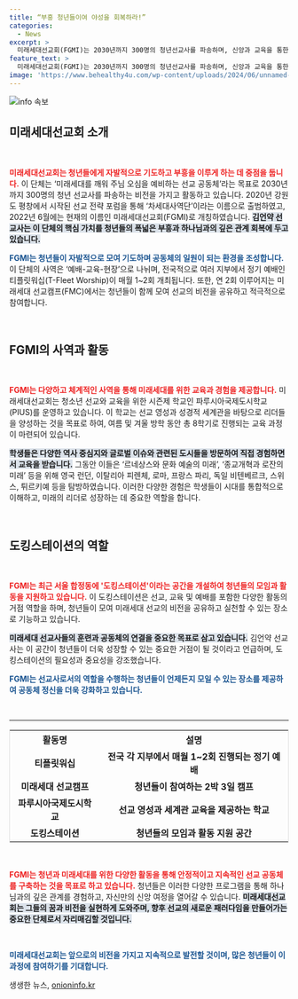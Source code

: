 ```yaml
---
title: “부흥 청년들이여 야성을 회복하라!”
categories:
  - News
excerpt: >
  미래세대선교회(FGMI)는 2030년까지 300명의 청년선교사를 파송하며, 신앙과 교육을 통한 청년 리더 양성을 목표로 합니다. 다양한 예배와 캠프, 국제 교육 프로그램으로 차세대를 준비시키는 이 단체의 비전을 확인해보세요!
feature_text: >
  미래세대선교회(FGMI)는 2030년까지 300명의 청년선교사를 파송하며, 신앙과 교육을 통한 청년 리더 양성을 목표로 합니다. 다양한 예배와 캠프, 국제 교육 프로그램으로 차세대를 준비시키는 이 단체의 비전을 확인해보세요!
image: 'https://www.behealthy4u.com/wp-content/uploads/2024/06/unnamed-file.png'
---
```


<p><img src="https://www.behealthy4u.com/wp-content/uploads/2024/06/unnamed-file.png" alt="info 속보" /></p>

<h2 data-ke-size="size26">미래세대선교회 소개</h2>

<p data-ke-size="size16">&nbsp;</p>

<p><b><span style="color: #ee2323;">미래세대선교회는 청년들에게 자발적으로 기도하고 부흥을 이루게 하는 데 중점을 둡니다.</span></b> 이 단체는 ‘미래세대를 깨워 주님 오심을 예비하는 선교 공동체’라는 목표로 2030년까지 300명의 청년 선교사를 파송하는 비전을 가지고 활동하고 있습니다. 2020년 강원도 평창에서 시작된 선교 전략 포럼을 통해 ‘차세대사역단’이라는 이름으로 출범하였고, 2022년 6월에는 현재의 이름인 미래세대선교회(FGMI)로 개칭하였습니다. <b><span style="background-color: #21538527;">김언약 선교사는 이 단체의 핵심 가치를 청년들의 폭넓은 부흥과 하나님과의 깊은 관계 회복에 두고 있습니다.</span></b></p>

<p><b><span style="color: #1a5490;">FGMI는 청년들이 자발적으로 모여 기도하며 공동체의 일원이 되는 환경을 조성합니다.</span></b> 이 단체의 사역은 ‘예배-교육-현장’으로 나뉘며, 전국적으로 여러 지부에서 정기 예배인 티플릿워십(T-Fleet Worship)이 매월 1~2회 개최됩니다. 또한, 연 2회 이루어지는 미래세대 선교캠프(FMC)에서는 청년들이 함께 모여 선교의 비전을 공유하고 적극적으로 참여합니다. </p>

<p data-ke-size="size16">&nbsp;</p>

<h2 data-ke-size="size26">FGMI의 사역과 활동</h2>

<p data-ke-size="size16">&nbsp;</p>

<p><b><span style="color: #ee2323;">FGMI는 다양하고 체계적인 사역을 통해 미래세대를 위한 교육과 경험을 제공합니다.</span></b> 미래세대선교회는 청소년 선교와 교육을 위한 시즌제 학교인 파루시아국제도시학교(PIUS)를 운영하고 있습니다. 이 학교는 선교 영성과 성경적 세계관을 바탕으로 리더들을 양성하는 것을 목표로 하여, 여름 및 겨울 방학 동안 총 8학기로 진행되는 교육 과정이 마련되어 있습니다. </p>

<p><b><span style="background-color: #21538527;">학생들은 다양한 역사 중심지와 글로벌 이슈와 관련된 도시들을 방문하여 직접 경험하면서 교육을 받습니다.</span></b> 그동안 이들은 ‘르네상스와 문화 예술의 미래’, ‘종교개혁과 로잔의 미래’ 등을 위해 영국 런던, 이탈리아 피렌체, 로마, 프랑스 파리, 독일 비텐베르크, 스위스, 튀르키예 등을 탐방하였습니다. 이러한 다양한 경험은 학생들이 시대를 통합적으로 이해하고, 미래의 리더로 성장하는 데 중요한 역할을 합니다.</p>

<p data-ke-size="size16">&nbsp;</p>

<h2 data-ke-size="size26">도킹스테이션의 역할</h2>

<p data-ke-size="size16">&nbsp;</p>

<p><b><span style="color: #ee2323;">FGMI는 최근 서울 합정동에 '도킹스테이션'이라는 공간을 개설하여 청년들의 모임과 활동을 지원하고 있습니다.</span></b> 이 도킹스테이션은 선교, 교육 및 예배를 포함한 다양한 활동의 거점 역할을 하며, 청년들이 모여 미래세대 선교의 비전을 공유하고 실천할 수 있는 장소로 기능하고 있습니다. </p>

<p><b><span style="background-color: #21538527;">미래세대 선교사들의 훈련과 공동체의 연결을 중요한 목표로 삼고 있습니다.</span></b> 김언약 선교사는 이 공간이 청년들이 더욱 성장할 수 있는 중요한 거점이 될 것이라고 언급하며, 도킹스테이션의 필요성과 중요성을 강조했습니다. </p>

<p><b><span style="color: #1a5490;">FGMI는 선교사로서의 역할을 수행하는 청년들이 언제든지 모일 수 있는 장소를 제공하여 공동체 정신을 더욱 강화하고 있습니다.</span></b> </p>

<p data-ke-size="size16">&nbsp;</p>

<hr>

<table style="width:100%; border:1px solid #ddd;">
  <tr>
    <th style="text-align: center;">활동명</th>
    <th style="text-align: center;">설명</th>
  </tr>
  <tr>
    <td style="text-align: center; height: 17px;"><b>티플릿워십</b></td>
    <td style="text-align: center; height: 17px;"><b>전국 각 지부에서 매월 1~2회 진행되는 정기 예배</b></td>
  </tr>
  <tr>
    <td style="text-align: center; height: 17px;"><b>미래세대 선교캠프</b></td>
    <td style="text-align: center; height: 17px;"><b>청년들이 참여하는 2박 3일 캠프</b></td>
  </tr>
  <tr>
    <td style="text-align: center; height: 17px;"><b>파루시아국제도시학교</b></td>
    <td style="text-align: center; height: 17px;"><b>선교 영성과 세계관 교육을 제공하는 학교</b></td>
  </tr>
  <tr>
    <td style="text-align: center; height: 17px;"><b>도킹스테이션</b></td>
    <td style="text-align: center; height: 17px;"><b>청년들의 모임과 활동 지원 공간</b></td>
  </tr>
</table>

<p data-ke-size="size16">&nbsp;</p>

<p><b><span style="color: #ee2323;">FGMI는 청년과 미래세대를 위한 다양한 활동을 통해 안정적이고 지속적인 선교 공동체를 구축하는 것을 목표로 하고 있습니다.</span></b> 청년들은 이러한 다양한 프로그램을 통해 하나님과의 깊은 관계를 경험하고, 자신만의 신앙 여정을 열어갈 수 있습니다. <b><span style="background-color: #21538527;">미래세대선교회는 그들의 꿈과 비전을 실현하게 도와주며, 향후 선교의 새로운 패러다임을 만들어가는 중요한 단체로서 자리매김할 것입니다.</span></b> </p>

<p data-ke-size="size16">&nbsp;</p>

<p><b><span style="color: #1a5490;">미래세대선교회는 앞으로의 비전을 가지고 지속적으로 발전할 것이며, 많은 청년들이 이 과정에 참여하기를 기대합니다.</span></b></p>
생생한 뉴스, <a href="https://onioninfo.kr" rel="dofollow">onioninfo.kr</a>


